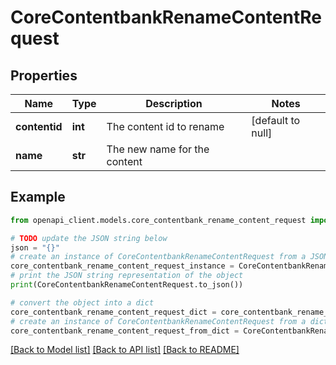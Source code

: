 # CoreContentbankRenameContentRequest


## Properties

Name | Type | Description | Notes
------------ | ------------- | ------------- | -------------
**contentid** | **int** | The content id to rename | [default to null]
**name** | **str** | The new name for the content | 

## Example

```python
from openapi_client.models.core_contentbank_rename_content_request import CoreContentbankRenameContentRequest

# TODO update the JSON string below
json = "{}"
# create an instance of CoreContentbankRenameContentRequest from a JSON string
core_contentbank_rename_content_request_instance = CoreContentbankRenameContentRequest.from_json(json)
# print the JSON string representation of the object
print(CoreContentbankRenameContentRequest.to_json())

# convert the object into a dict
core_contentbank_rename_content_request_dict = core_contentbank_rename_content_request_instance.to_dict()
# create an instance of CoreContentbankRenameContentRequest from a dict
core_contentbank_rename_content_request_from_dict = CoreContentbankRenameContentRequest.from_dict(core_contentbank_rename_content_request_dict)
```
[[Back to Model list]](../README.md#documentation-for-models) [[Back to API list]](../README.md#documentation-for-api-endpoints) [[Back to README]](../README.md)


